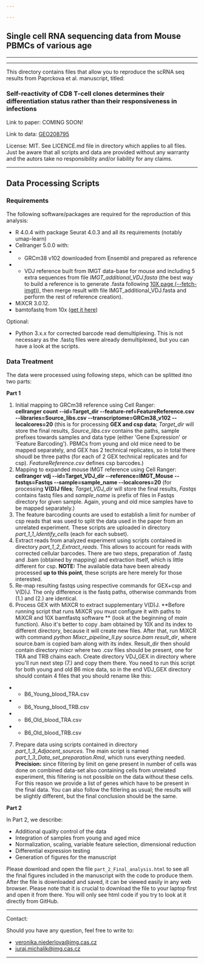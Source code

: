 ```yaml
---

---
```


## Single cell RNA sequencing data from Mouse PBMCs of various age

---

---

This directory contains files that allow you to reproduce the scRNA seq results from Paprckova et al. manuscript, titled:  
### Self-reactivity of CD8 T-cell clones determines their differentiation status rather than their responsiveness in infections  

Link to paper: COMING SOON!  

Link to data: [GEO208795](https://www.ncbi.nlm.nih.gov/geo/query/acc.cgi?acc=GSE208795)  

License: MIT. See LICENCE.md file in directory which applies to all files. Just be aware that all scripts and data are provided without any warranty and the autors take no responsibility and/or liability for any claims.

---

## Data Processing Scripts

### Requirements

The following software/packages are required for the reproduction of this analysis:  

- R 4.0.4 with package Seurat 4.0.3 and all its requirements (notably umap-learn)
- Cellranger 5.0.0 with:
- - GRCm38 v102 downloaded from Ensembl and prepared as reference 
- - VDJ reference built from IMGT data-base for mouse and including 5 extra sequences from file *IMGT_additional_VDJ.fasta* (the best way to build a reference is to generate .fasta following [10X page (--fetch-imgt)](https://support.10xgenomics.com/single-cell-vdj/software/pipelines/latest/advanced/references)), then merge result with file IMGT_additional_VDJ.fasta and perform the rest of reference creation).
- MiXCR 3.0.12.
- bamtofastq from 10x ([get it here](https://support.10xgenomics.com/docs/bamtofastq))

Optional:

- Python 3.x.x for corrected barcode read demultiplexing. This is not necessary as the .fastq files were already demultiplexed, but you can have a look at the scripts.

### Data Treatment  

The data were processed using following steps, which can be splitted itno two parts:

**Part 1**

1. Initial mapping to GRCm38 reference using Cell Ranger:  
**cellranger count --id=Target_dir --feature-ref=FeatureReference.csv --libraries=Source_libs.csv --transcriptome=GRCm38_v102 --localcores=20** (this is for processing **GEX and csp data**; *Target_dir* will store the final results, *Source_libs.csv* contains the paths, sample prefixes towards samples and data type (either 'Gene Expression' or 'Feature Barcoding'). PBMCs from young and old mice need to be mapped separately, and GEX has 2 technical replicates, so in total there shoudl be three paths (for each of 2 GEX technical replicates and for csp). *FeatureReference.csv* defines csp barcodes.)
2. Mapping to expanded mouse IMGT reference using Cell Ranger:  
**cellranger vdj --id=Target_VDJ_dir --reference=IMGT_Mouse --fastqs=Fastqs --sample=sample_name --localcores=20** (for processing **V(D)J files**; *Target_VDJ_dir* will store the final results, *Fastqs* contains fastq files and *sample_name* is prefix of files in Fastqs directory for given sample. Again, young and old mice samples have to be mapped separately.)
3. The feature barcoding counts are used to establish a limit for number of csp reads that was used to split the data used in the paper from an unrelated experiment. These scripts are uploaded in directory *part_1_1_Identify_cells* (each for each subset). 
4. Extract reads from analyzed experiment using scripts contained in directory *part_1_2_Extract_reads*. This allows to account for reads with corrected cellular barcodes. There are two steps, preparation of .fastq and .bam (obtained by mapping) and extraction itself, which is little different for csp. **NOTE:** The available data have been already processed **up to this point**, these scripts are here merely for those interested.
5. Re-map resulting fastqs using respective commands for GEX+csp and V(D)J. The only difference is the fastq paths, otherwise commands from (1.) and (2.) are identical.
6. Process GEX with MiXCR to extract supplementary V(D)J.  **Before running script that runs MiXCR you must configure it with paths to MiXCR and 10X bamtfastq software ** (look at the beginning of *main* function). Also it's better to copy .bam obtained by 10X and its index to different directory, because it will create new files. After that, run MiXCR with command *python Mixcr_pipeline_II.py source.bam result_dir*, where source.bam is copied bam along with its index. Result_dir then should contain directory mixcr where two .csv files should be present, one for TRA and TRB chains each. Create directory VDJ_GEX in directory where you'll run next step (7.) and copy them there. You need to run this script for both young and old B6 mice data, so in the end VDJ_GEX directory should contain 4 files that you should rename like this:  
* * B6_Young_blood_TRA.csv
* * B6_Young_blood_TRB.csv
* * B6_Old_blood_TRA.csv
* * B6_Old_blood_TRB.csv
7. Prepare data using scripts contained in directory *part_1_3_Adjacent_sources*. The main script is named *part_1_3_Data_set_preparation.Rmd*, which runs everything needed. **Precision:** since filtering by limit on gene present in number of cells was done on combined data-set also containing cells from unrelated experiment, this filtering is not possible on the data without these cells. For this reason we provide a list of genes which have to be present in the final data. You can also follow the fitlering as usual; the results will be slightly different, but the final conclusion should be the same.  

**Part 2**

In Part 2, we describe:

* Additional quality control of the data
* Integration of samples from young and aged mice
* Normalization, scaling, variable feature selection, dimensional reduction
* Differential expression testing
* Generation of figures for the manuscript

Please download and open the file `part_2_Final_analysis.html` to see all the final figures included in the manuscript with the code to produce them. After the file is downloaded and saved, it can be viewed easily in any web browser. Please note that it is crucial to download the file to your laptop first and open it from there. You will only see html code if you try to look at it directly from GitHub. 


---

Contact:  

Should you have any question, feel free to write to:  
- veronika.niederlova@img.cas.cz  
- juraj.michalik@img.cas.cz  

---


